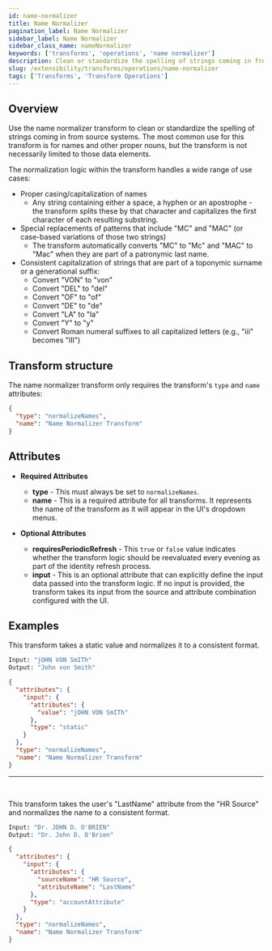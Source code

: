 ```yaml
---
id: name-normalizer
title: Name Normalizer
pagination_label: Name Normalizer
sidebar_label: Name Normalizer
sidebar_class_name: nameNormalizer
keywords: ['transforms', 'operations', 'name normalizer']
description: Clean or standardize the spelling of strings coming in from source systems.
slug: /extensibility/transforms/operations/name-normalizer
tags: ['Transforms', 'Transform Operations']
---
```


## Overview

Use the name normalizer transform to clean or standardize the spelling of strings coming in from source systems. The most common use for this transform is for names and other proper nouns, but the transform is not necessarily limited to those data elements.

The normalization logic within the transform handles a wide range of use cases:

- Proper casing/capitalization of names
  - Any string containing either a space, a hyphen or an apostrophe - the transform splits these by that character and capitalizes the first character of each resulting substring.
- Special replacements of patterns that include "MC" and "MAC" (or case-based variations of those two strings)
  - The transform automatically converts "MC" to "Mc" and "MAC" to "Mac" when they are part of a patronymic last name.
- Consistent capitalization of strings that are part of a toponymic surname or a generational suffix:
  - Convert "VON" to "von"
  - Convert "DEL" to "del"
  - Convert "OF" to "of"
  - Convert "DE" to "de"
  - Convert "LA" to "la"
  - Convert "Y" to "y"
  - Convert Roman numeral suffixes to all capitalized letters (e.g., "iii" becomes "III")

## Transform structure

The name normalizer transform only requires the transform's `type` and `name` attributes:

```json
{
  "type": "normalizeNames",
  "name": "Name Normalizer Transform"
}
```

## Attributes

- **Required Attributes**

  - **type** - This must always be set to `normalizeNames`.
  - **name** - This is a required attribute for all transforms. It represents the name of the transform as it will appear in the UI's dropdown menus.

- **Optional Attributes**
  - **requiresPeriodicRefresh** - This `true` or `false` value indicates whether the transform logic should be reevaluated every evening as part of the identity refresh process.
  - **input** - This is an optional attribute that can explicitly define the input data passed into the transform logic. If no input is provided, the transform takes its input from the source and attribute combination configured with the UI.

## Examples

This transform takes a static value and normalizes it to a consistent format.

```bash
Input: "jOHN VON SmITh"
Output: "John von Smith"
```

```json
{
  "attributes": {
    "input": {
      "attributes": {
        "value": "jOHN VON SmITh"
      },
      "type": "static"
    }
  },
  "type": "normalizeNames",
  "name": "Name Normalizer Transform"
}
```

---

<p>&nbsp;</p>

This transform takes the user's "LastName" attribute from the "HR Source" and normalizes the name to a consistent format.

```bash
Input: "Dr. JOHN D. O'BRIEN"
Output: "Dr. John D. O'Brien"
```

```json
{
  "attributes": {
    "input": {
      "attributes": {
        "sourceName": "HR Source",
        "attributeName": "LastName"
      },
      "type": "accountAttribute"
    }
  },
  "type": "normalizeNames",
  "name": "Name Normalizer Transform"
}
```
